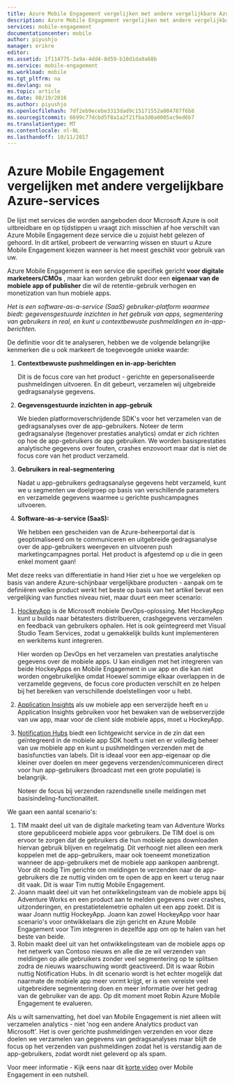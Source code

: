 ```yaml
---
title: Azure Mobile Engagement vergelijken met andere vergelijkbare Azure-services
description: Azure Mobile Engagement vergelijken met andere vergelijkbare Azure-services - HockeyApp, AppInsights, Notification Hubs
services: mobile-engagement
documentationcenter: mobile
author: piyushjo
manager: erikre
editor: 
ms.assetid: 1f114775-3a9a-4dd4-8d59-b10d1da9a68b
ms.service: mobile-engagement
ms.workload: mobile
ms.tgt_pltfrm: na
ms.devlang: na
ms.topic: article
ms.date: 08/19/2016
ms.author: piyushjo
ms.openlocfilehash: 7df2eb9ecebe3313dad9c15171552a084787f6b8
ms.sourcegitcommit: 6699c77dcbd5f8a1a2f21fba3d0a0005ac9ed6b7
ms.translationtype: MT
ms.contentlocale: nl-NL
ms.lasthandoff: 10/11/2017
---
```

# <a name="comparing-azure-mobile-engagement-with-other-similar-azure-services"></a>Azure Mobile Engagement vergelijken met andere vergelijkbare Azure-services
De lijst met services die worden aangeboden door Microsoft Azure is ooit uitbreidbare en op tijdstippen u vraagt zich misschien af hoe verschilt van Azure Mobile Engagement deze service die u zojuist hebt gelezen of gehoord. In dit artikel, probeert de verwarring wissen en stuurt u Azure Mobile Engagement kiezen wanneer is het meest geschikt voor gebruik van uw. 

Azure Mobile Engagement is een service die specifiek gericht **voor digitale marketeers/CMOs** , maar kan worden gebruikt door een **eigenaar van de mobiele app of publisher** die wil de retentie-gebruik verhogen en monetization van hun mobiele apps. 

*Het is een software-as-a-service (SaaS) gebruiker-platform waarmee biedt: gegevensgestuurde inzichten in het gebruik van apps, segmentering van gebruikers in real, en kunt u contextbewuste pushmeldingen en in-app-berichten.* 

De definitie voor dit te analyseren, hebben we de volgende belangrijke kenmerken die u ook markeert de toegevoegde unieke waarde:

1. **Contextbewuste pushmeldingen en in-app-berichten**
   
   Dit is de focus core van het product - gerichte en gepersonaliseerde pushmeldingen uitvoeren. En dit gebeurt, verzamelen wij uitgebreide gedragsanalyse gegevens. 
2. **Gegevensgestuurde inzichten in app-gebruik**
   
   We bieden platformoverschrijdende SDK's voor het verzamelen van de gedragsanalyses over de app-gebruikers. Noteer de term gedragsanalyse (tegenover prestaties analytics) omdat er zich richten op hoe de app-gebruikers de app gebruiken. We worden basisprestaties analytische gegevens over fouten, crashes enzovoort maar dat is niet de focus core van het product verzameld. 
3. **Gebruikers in real-segmentering**
   
   Nadat u app-gebruikers gedragsanalyse gegevens hebt verzameld, kunt we u segmenten uw doelgroep op basis van verschillende parameters en verzamelde gegevens waarmee u gerichte pushcampagnes uitvoeren. 
4. **Software-as-a-service (SaaS):**
   
   We hebben een gescheiden van de Azure-beheerportal dat is geoptimaliseerd om te communiceren en uitgebreide gedragsanalyse over de app-gebruikers weergeven en uitvoeren push marketingcampagnes portal. Het product is afgestemd op u die in geen enkel moment gaan!   

Met deze reeks van differentiatie in hand Hier ziet u hoe we vergeleken op basis van andere Azure-schijnbaar vergelijkbare producten - aanpak om te definiëren welke product werkt het beste op basis van het artikel bevat een vergelijking van functies niveau niet, maar duurt een meer scenario:

1. [HockeyApp](https://azure.microsoft.com/services/hockeyapp/) is de Microsoft mobiele DevOps-oplossing. Met HockeyApp kunt u builds naar bètatesters distribueren, crashgegevens verzamelen en feedback van gebruikers ophalen. Het is ook geïntegreerd met Visual Studio Team Services, zodat u gemakkelijk builds kunt implementeren en werkitems kunt integreren. 
   
   Hier worden op DevOps en het verzamelen van prestaties analytische gegevens over de mobiele apps. U kan eindigen met het integreren van beide HockeyApps en Mobile Engagement in uw app en die kan niet worden ongebruikelijke omdat Hoewel sommige elkaar overlappen in de verzamelde gegevens, de focus core producten verschilt en ze helpen bij het bereiken van verschillende doelstellingen voor u hebt.  
2. [Application Insights](../application-insights/app-insights-overview.md) als uw mobiele app een serverzijde heeft en u Application Insights gebruiken voor het bewaken van de webserverzijde van uw app, maar voor de client side mobiele apps, moet u HockeyApp. 
3. [Notification Hubs](https://azure.microsoft.com/services/notification-hubs/) biedt een lichtgewicht service in de zin dat een geïntegreerd in de mobiele app SDK hoeft u niet en er volledig beheer van uw mobiele app en kunt u pushmeldingen verzenden met de basisfuncties van labels. Dit is ideaal voor een app-eigenaar op die kleiner over doelen en meer gegevens verzenden/communiceren direct voor hun app-gebruikers (broadcast met een grote populatie) is belangrijk. 
   
   Noteer de focus bij verzenden razendsnelle snelle meldingen met basisindeling-functionaliteit. 

We gaan een aantal scenario's:

1. TIM maakt deel uit van de digitale marketing team van Adventure Works store gepubliceerd mobiele apps voor gebruikers. De TIM doel is om ervoor te zorgen dat de gebruikers die hun mobiele apps downloaden hiervan gebruik blijven en regelmatig. Dit verhoogt niet alleen een merk koppelen met de app-gebruikers, maar ook toeneemt monetization wanneer de app-gebruikers met de mobiele app aankopen aanbrengt. Voor dit nodig Tim gerichte om meldingen te verzenden naar de app-gebruikers die ze nuttig vinden om te open de app en keert u terug naar dit vaak. Dit is waar Tim nuttig Mobile Engagement. 
2. Joann maakt deel uit van het ontwikkelingsteam van de mobiele apps bij Adventure Works en een product aan te melden gegevens over crashes, uitzonderingen, en prestatietelemetrie ophalen uit een app zoekt. Dit is waar Joann nuttig HockeyApp. Joann kan zowel HockeyApp voor haar scenario's voor ontwikkelaars die zijn gericht en Azure Mobile Engagement voor Tim integreren in dezelfde app om op te halen van het beste van beide. 
3. Robin maakt deel uit van het ontwikkelingsteam van de mobiele apps op het netwerk van Contoso nieuws en alle die ze wil verzenden van meldingen op alle gebruikers zonder veel segmentering op te splitsen zodra de nieuws waarschuwing wordt geactiveerd. Dit is waar Robin nuttig Notification Hubs. 
   In dit scenario wordt is het echter mogelijk dat naarmate de mobiele app meer vormt krijgt, er is een vereiste veel uitgebreidere segmentering doen en meer informatie over het gedrag van de gebruiker van de app. Op dit moment moet Robin Azure Mobile Engagement te evalueren. 

Als u wilt samenvatting, het doel van Mobile Engagement is niet alleen wilt verzamelen analytics - niet 'nog een andere Analytics product van Microsoft'. Het is over gerichte pushmeldingen verzenden en voor deze doelen we verzamelen van gegevens van gedragsanalyses maar blijft de focus op het verzenden van pushmeldingen zodat het is verstandig aan de app-gebruikers, zodat wordt niet geleverd op als spam. 

Voor meer informatie - Kijk eens naar dit [korte video](mobile-engagement-overview.md) over Mobile Engagement in een nutshell. 

